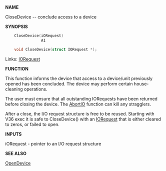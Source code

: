 
**NAME**

CloseDevice -- conclude access to a device

**SYNOPSIS**

```c
    CloseDevice(iORequest)
                A1

    void CloseDevice(struct IORequest *);

```
Links: [IORequest](_OOYT) 

**FUNCTION**

This function informs the device that access to a device/unit
previously opened has been concluded.  The device may perform
certain house-cleaning operations.

The user must ensure that all outstanding IORequests have been
returned before closing the device.  The [AbortIO](_OTFW) function can kill
any stragglers.

After a close, the I/O request structure is free to be reused.
Starting with V36 exec it is safe to CloseDevice() with an
[IORequest](_OOYT) that is either cleared to zeros, or failed to
open.

**INPUTS**

iORequest - pointer to an I/O request structure

**SEE ALSO**

[OpenDevice](OpenDevice)
